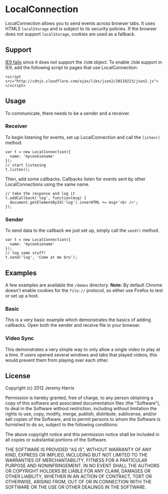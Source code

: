 # LocalConnection

LocalConnection allows you to send events across browser tabs. It uses
HTML5 `localStorage` and is subject to its security policies. If the browser
does not support `localStorage`, cookies are used as a fallback.

## Support

[IE9 fails](https://github.com/jeremyharris/LocalConnection.js/issues/3) 
since it does not support the `JSON` object. To enable `JSON` 
support in IE9, add the following script to pages that use LocalConnection:

    <script src="http://cdnjs.cloudflare.com/ajax/libs/json2/20110223/json2.js"></script>

## Usage

To communicate, there needs to be a sender and a receiver.

### Receiver

To begin listening for events, set up LocalConnection and call the
`listen()` method.

    var t = new LocalConnection({
      name: 'mycookiename'
    });
    // start listening
    t.listen();

Then, add some callbacks. Callbacks listen for events sent by other
LocalConnections using the same name.

    // take the response and log it
    t.addCallback('log', function(msg) {
      document.getElementById('log').innerHTML += msg+'<br />';
    });

### Sender

To send data to the callback we just set up, simply call the `send()`
method.

    var t = new LocalConnection({
      name: 'mycookiename'
    });
    // log some stuff!
    t.send('log', 'Come at me bro');

## Examples

A few examples are available the `/demos` directory. **Note:** By default Chrome
doesn't enable cookies for the `file://` protocol, so either use Firefox to
test or set up a host.

### Basic

This is a very basic example which demonstrates the basics of adding
callbacks. Open both the sender and receive file in your browser.

### Video Sync

This demonstrates a very simple way to only allow a single video to play
at a time. If users opened several windows and tabs that played videos,
this would prevent them from playing over each other.

## License

Copyright (c) 2012 Jeremy Harris

Permission is hereby granted, free of charge, to any person obtaining a copy of this software and associated documentation files (the "Software"), to deal in the Software without restriction, including without limitation the rights to use, copy, modify, merge, publish, distribute, sublicense, and/or sell copies of the Software, and to permit persons to whom the Software is furnished to do so, subject to the following conditions:

The above copyright notice and this permission notice shall be included in all copies or substantial portions of the Software.

THE SOFTWARE IS PROVIDED "AS IS", WITHOUT WARRANTY OF ANY KIND, EXPRESS OR IMPLIED, INCLUDING BUT NOT LIMITED TO THE WARRANTIES OF MERCHANTABILITY, FITNESS FOR A PARTICULAR PURPOSE AND NONINFRINGEMENT. IN NO EVENT SHALL THE AUTHORS OR COPYRIGHT HOLDERS BE LIABLE FOR ANY CLAIM, DAMAGES OR OTHER LIABILITY, WHETHER IN AN ACTION OF CONTRACT, TORT OR OTHERWISE, ARISING FROM, OUT OF OR IN CONNECTION WITH THE SOFTWARE OR THE USE OR OTHER DEALINGS IN THE SOFTWARE.


